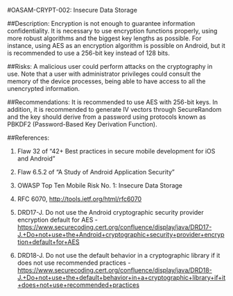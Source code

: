 
#OASAM-CRYPT-002: Insecure Data Storage

##Description:
Encryption is not enough to guarantee information confidentiality. It is necessary to use encryption functions properly, using more robust algorithms and the biggest key lengths as possible. For instance, using AES as an encryption algorithm is possible on Android, but it is recommended to use a 256-bit key instead of 128 bits.

##Risks:
A malicious user could perform attacks on the cryptography in use. Note that a user with administrator privileges could consult the memory of the device processes, being able to have access to all the unencrypted information.

##Recommendations:
It is recommended to use AES with 256-bit keys. In addition, it is recommended to generate IV vectors through SecureRandom and the key should derive from a password using protocols known as PBKDF2 (Password-Based Key Derivation Function).

##References:
1. Flaw 32 of “42+ Best practices in secure mobile development for iOS and Android”

2. Flaw 6.5.2 of “A Study of Android Application Security”

3. OWASP Top Ten Mobile Risk No. 1: Insecure Data Storage

4. RFC 6070, http://tools.ietf.org/html/rfc6070

5. DRD17-J. Do not use the Android cryptographic security provider encryption default for AES - https://www.securecoding.cert.org/confluence/display/java/DRD17-J.+Do+not+use+the+Android+cryptographic+security+provider+encryption+default+for+AES

6. DRD18-J. Do not use the default behavior in a cryptographic library if it does not use recommended practices - https://www.securecoding.cert.org/confluence/display/java/DRD18-J.+Do+not+use+the+default+behavior+in+a+cryptographic+library+if+it+does+not+use+recommended+practices
